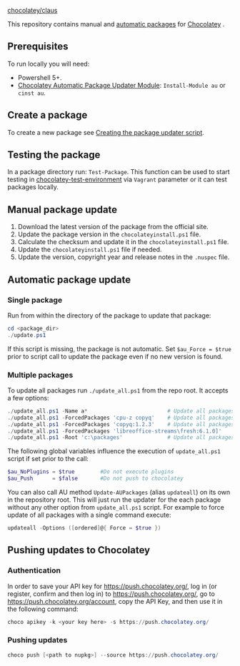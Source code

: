 [chocolatey/claus](https://chocolatey.org/profiles/claus)

This repository contains manual and [automatic packages](https://docs.chocolatey.org/en-us/create/automatic-packages) for [Chocolatey](https://chocolatey.org/) .

## Prerequisites

To run locally you will need:

- Powershell 5+.
- [Chocolatey Automatic Package Updater Module](https://github.com/majkinetor/au): `Install-Module au` or `cinst au`.

## Create a package

To create a new package see [Creating the package updater script](https://github.com/majkinetor/au#creating-the-package-updater-script).

## Testing the package

In a package directory run: `Test-Package`. This function can be used to start testing in [chocolatey-test-environment](https://github.com/majkinetor/chocolatey-test-environment) via `Vagrant` parameter or it can test packages locally.

## Manual package update

1. Download the latest version of the package from the official site.
2. Update the package version in the `chocolateyinstall.ps1` file.
3. Calculate the checksum and update it in the `chocolateyinstall.ps1` file.
4. Update the `chocolateyinstall.ps1` file if needed.
5. Update the version, copyright year and release notes in the `.nuspec` file.

## Automatic package update

### Single package

Run from within the directory of the package to update that package:

```powershell
cd <package_dir>
./update.ps1
```

If this script is missing, the package is not automatic.
Set `$au_Force = $true` prior to script call to update the package even if no new version is found.

### Multiple packages
 
To update all packages run `./update_all.ps1` from the repo root. It accepts a few options:

```powershell
./update_all.ps1 -Name a*                         # Update all packages which name start with letter 'a'
./update_all.ps1 -ForcedPackages 'cpu-z copyq'    # Update all packages and force cpu-z and copyq
./update_all.ps1 -ForcedPackages 'copyq:1.2.3'    # Update all packages but force copyq with explicit version
./update_all.ps1 -ForcedPackages 'libreoffice-streams\fresh:6.1.0]'    # Update all packages but force libreoffice-streams package to update stream `fresh` with explicit version `6.1.0`.
./update_all.ps1 -Root 'c:\packages'              # Update all packages in the c:\packages folder
```

The following global variables influence the execution of `update_all.ps1` script if set prior to the call:

```powershell
$au_NoPlugins = $true        #Do not execute plugins
$au_Push      = $false       #Do not push to chocolatey
```

You can also call AU method `Update-AUPackages` (alias `updateall`) on its own in the repository root. This will just run the updater for the each package without any other option from `update_all.ps1` script. For example to force update of all packages with a single command execute:

```powershell
updateall -Options ([ordered]@{ Force = $true })
```

## Pushing updates to Chocolatey

### Authentication

In order to save your API key for https://push.chocolatey.org/, log in (or register, confirm and then log in) to https://push.chocolatey.org/, go to https://push.chocolatey.org/account, copy the API Key, and then use it in the following command:

```powershell
choco apikey -k <your key here> -s https://push.chocolatey.org/
```

### Pushing updates

```powershell
choco push [<path to nupkg>] --source https://push.chocolatey.org/
```
